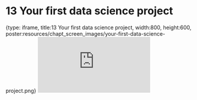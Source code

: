 # 13 Your first data science project
 
{type: iframe, title:13 Your first data science project, width:800, height:600, poster:resources/chapt_screen_images/your-first-data-science-project.png}
![](https://datatrail-jhu.github.io/DataTrail_ReOrg/no_toc/your-first-data-science-project.html)
 

 
